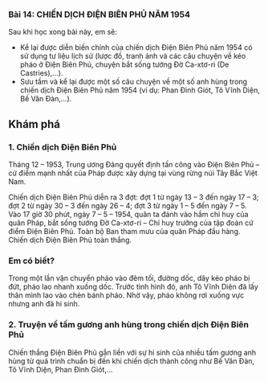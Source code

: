 ### Bài 14: CHIẾN DỊCH ĐIỆN BIÊN PHỦ NĂM 1954

Sau khi học xong bài này, em sẽ:
- Kể lại được diễn biến chính của chiến dịch Điện Biên Phủ năm 1954 có sử dụng tư liệu lịch sử (lược đồ, tranh ảnh và các câu chuyện về kéo pháo ở Điện Biên Phủ, chuyện bắt sống tướng Đờ Ca-xtơ-ri (De Castries),...).
- Sưu tầm và kể lại được một số câu chuyện về một số anh hùng trong chiến dịch Điện Biên Phủ năm 1954 (ví dụ: Phan Đình Giót, Tô Vĩnh Diện, Bế Văn Đàn,...).

## Khám phá
### 1. Chiến dịch Điện Biên Phủ
Tháng 12 – 1953, Trung ương Đảng quyết định tấn công vào Điện Biên Phủ – cứ điểm mạnh nhất của Pháp được xây dựng tại vùng rừng núi Tây Bắc Việt Nam.

Chiến dịch Điện Biên Phủ diễn ra 3 đợt: đợt 1 từ ngày 13 – 3 đến ngày 17 – 3; đợt 2 từ ngày 30 – 3 đến ngày 26 – 4; đợt 3 từ ngày 1 – 5 đến ngày 7 – 5.
Vào 17 giờ 30 phút, ngày 7 – 5 – 1954, quân ta đánh vào hầm chỉ huy của quân Pháp, bắt sống tướng Đờ Ca-xtơ-ri – Chỉ huy trưởng của tập đoàn cứ điểm Điện Biên Phủ. Toàn bộ Ban tham mưu của quân Pháp đầu hàng. Chiến dịch Điện Biên Phủ toàn thắng.

### Em có biết?
Trong một lần vận chuyển pháo vào đêm tối, đường dốc, dây kéo pháo bị đứt, pháo lao nhanh xuống dốc. Trước tình hình đó, anh Tô Vĩnh Diện đã lấy thân mình lao vào chèn bánh pháo. Nhờ vậy, pháo không rơi xuống vực nhưng anh đã hi sinh.

### 2. Truyện về tấm gương anh hùng trong chiến dịch Điện Biên Phủ
Chiến thắng Điện Biên Phủ gắn liền với sự hi sinh của nhiều tấm gương anh hùng từ quá trình chuẩn bị đến khi chiến dịch thành công như Bế Văn Đàn, Tô Vĩnh Diện, Phan Đình Giót,...
